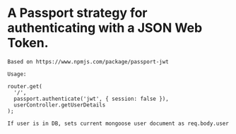 # A Passport strategy for authenticating with a JSON Web Token.

```
Based on https://www.npmjs.com/package/passport-jwt

Usage:

router.get(
  '/',
  passport.authenticate('jwt', { session: false }),
  userController.getUserDetails
);

If user is in DB, sets current mongoose user document as req.body.user
```
